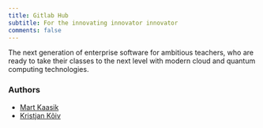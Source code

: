 ```yaml
---
title: Gitlab Hub
subtitle: For the innovating innovator innovator
comments: false
---
```


The next generation of enterprise software for ambitious teachers, who are ready to take their classes to the next level with modern cloud and quantum computing technologies.  

### Authors

- [Mart Kaasik](http://www.martkaasik.net)
- [Kristjan Kõiv](https://gitlab-hub.pages.taltech.ee/gitlab-hub-wiki/)
